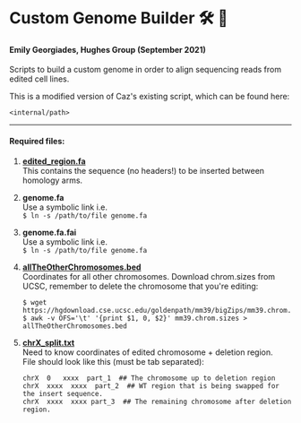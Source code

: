 # Custom Genome Builder :hammer_and_wrench: :dna:
#### Emily Georgiades, Hughes Group (September 2021)
Scripts to build a custom genome in order to align sequencing reads from edited cell lines.

This is a modified version of Caz's existing script, which can be found here:   
```
<internal/path>
```


---
#### Required files:
1.  [__edited_region.fa__](./edited_region.fa)            
    This contains the sequence (no headers!) to be inserted between homology arms. 
    
2.  __genome.fa__                   
    Use a symbolic link i.e.  
    ```$ ln -s /path/to/file genome.fa ```
    
3.  __genome.fa.fai__               
     Use a symbolic link i.e.  
    ```$ ln -s /path/to/file genome.fa ```
    
4.  [__allTheOtherChromosomes.bed__](./allTheOtherChromosomes.bed)  
    Coordinates for all other chromosomes. Download chrom.sizes from UCSC, remember to delete the chromosome that you're editing:
    ```
    $ wget https://hgdownload.cse.ucsc.edu/goldenpath/mm39/bigZips/mm39.chrom.sizes 
    $ awk -v OFS='\t' '{print $1, 0, $2}' mm39.chrom.sizes > allTheOtherChromosomes.bed
    ```

5.  [__chrX_split.txt__](./chrX_split.txt)               
    Need to know coordinates of edited chromosome + deletion region.  
    File should look like this (must be tab separated):   
    ```
    chrX  0   xxxx  part_1  ## The chromosome up to deletion region
    chrX  xxxx  xxxx  part_2  ## WT region that is being swapped for the insert sequence. 
    chrX  xxxx  xxxx part_3  ## The remaining chromosome after deletion region.
    ```
